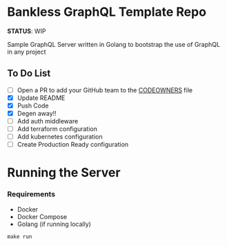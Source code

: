 Bankless GraphQL Template Repo
======================
**STATUS**: WIP

Sample GraphQL Server written in Golang to bootstrap the use of GraphQL in any project

To Do List
----------
- [ ] Open a PR to add your GitHub team to the [CODEOWNERS](.github/CODEOWNERS) file
- [x] Update README
- [x] Push Code
- [x] Degen away!!
- [ ] Add auth middleware 
- [ ] Add terraform configuration
- [ ] Add kubernetes configuration
- [ ] Create Production Ready configuration

# Running the Server

### Requirements 
- Docker
- Docker Compose
- Golang (if running locally)

`make run`